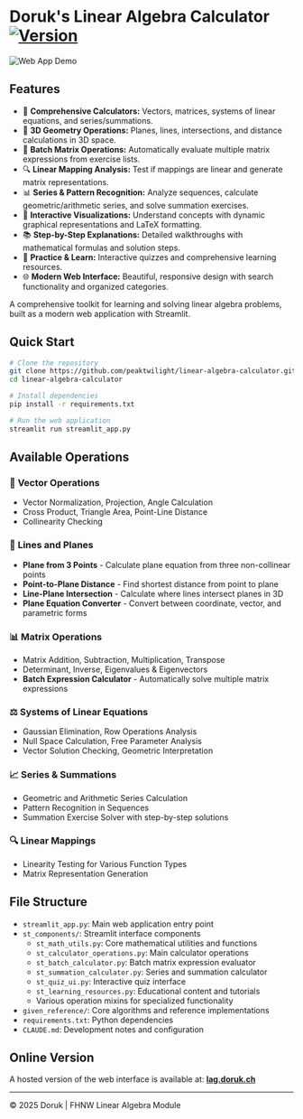 # Doruk's Linear Algebra Calculator [![Version](https://img.shields.io/badge/version-1.9.0-blue.svg)](https://github.com/peaktwilight/linear-algebra-calculator/releases/tag/v1.9.0)
![Web App Demo](public/linear-algebra-calculator.gif)

## Features

-   🔢 **Comprehensive Calculators:** Vectors, matrices, systems of linear equations, and series/summations.
-   📐 **3D Geometry Operations:** Planes, lines, intersections, and distance calculations in 3D space.
-   🧮 **Batch Matrix Operations:** Automatically evaluate multiple matrix expressions from exercise lists.
-   🔍 **Linear Mapping Analysis:** Test if mappings are linear and generate matrix representations.
-   📊 **Series & Pattern Recognition:** Analyze sequences, calculate geometric/arithmetic series, and solve summation exercises.
-   🎨 **Interactive Visualizations:** Understand concepts with dynamic graphical representations and LaTeX formatting.
-   📚 **Step-by-Step Explanations:** Detailed walkthroughs with mathematical formulas and solution steps.
-   🧠 **Practice & Learn:** Interactive quizzes and comprehensive learning resources.
-   🌐 **Modern Web Interface:** Beautiful, responsive design with search functionality and organized categories.

A comprehensive toolkit for learning and solving linear algebra problems, built as a modern web application with Streamlit.

## Quick Start

```bash
# Clone the repository
git clone https://github.com/peaktwilight/linear-algebra-calculator.git
cd linear-algebra-calculator

# Install dependencies
pip install -r requirements.txt

# Run the web application
streamlit run streamlit_app.py
```

## Available Operations

### 🔢 **Vector Operations**
- Vector Normalization, Projection, Angle Calculation
- Cross Product, Triangle Area, Point-Line Distance
- Collinearity Checking

### 📐 **Lines and Planes**
- **Plane from 3 Points** - Calculate plane equation from three non-collinear points
- **Point-to-Plane Distance** - Find shortest distance from point to plane
- **Line-Plane Intersection** - Calculate where lines intersect planes in 3D
- **Plane Equation Converter** - Convert between coordinate, vector, and parametric forms

### 📊 **Matrix Operations**
- Matrix Addition, Subtraction, Multiplication, Transpose
- Determinant, Inverse, Eigenvalues & Eigenvectors
- **Batch Expression Calculator** - Automatically solve multiple matrix expressions

### ⚖️ **Systems of Linear Equations**
- Gaussian Elimination, Row Operations Analysis
- Null Space Calculation, Free Parameter Analysis
- Vector Solution Checking, Geometric Interpretation

### 📈 **Series & Summations**
- Geometric and Arithmetic Series Calculation
- Pattern Recognition in Sequences
- Summation Exercise Solver with step-by-step solutions

### 🔍 **Linear Mappings**
- Linearity Testing for Various Function Types
- Matrix Representation Generation

## File Structure

-   `streamlit_app.py`: Main web application entry point
-   `st_components/`: Streamlit interface components
    -   `st_math_utils.py`: Core mathematical utilities and functions
    -   `st_calculator_operations.py`: Main calculator operations
    -   `st_batch_calculator.py`: Batch matrix expression evaluator
    -   `st_summation_calculator.py`: Series and summation calculator
    -   `st_quiz_ui.py`: Interactive quiz interface
    -   `st_learning_resources.py`: Educational content and tutorials
    -   Various operation mixins for specialized functionality
-   `given_reference/`: Core algorithms and reference implementations
-   `requirements.txt`: Python dependencies
-   `CLAUDE.md`: Development notes and configuration

## Online Version

A hosted version of the web interface is available at:
**[lag.doruk.ch](https://lag.doruk.ch)**

---

© 2025 Doruk | FHNW Linear Algebra Module